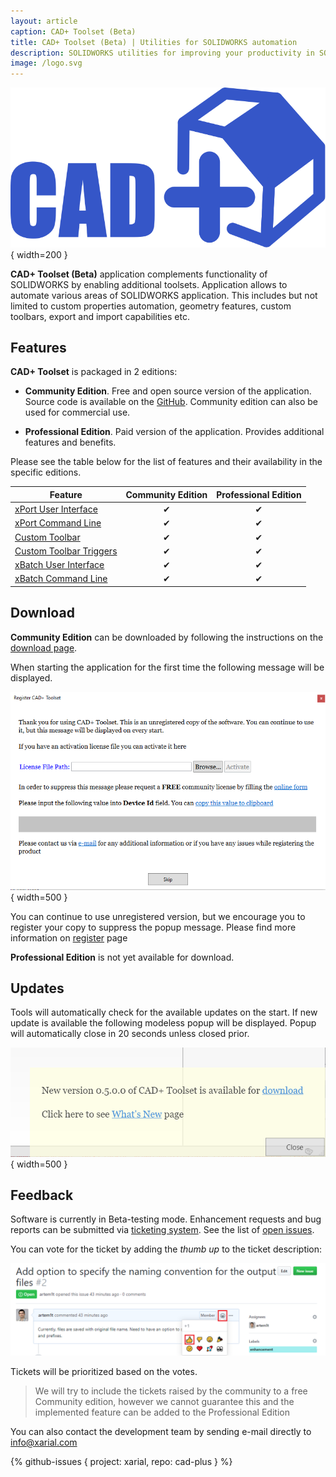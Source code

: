 ```yaml
---
layout: article
caption: CAD+ Toolset (Beta)
title: CAD+ Toolset (Beta) | Utilities for SOLIDWORKS automation
description: SOLIDWORKS utilities for improving your productivity in SOLIDWORKS. Automate properties, geometry, export and much more
image: /logo.svg
---
```

![CAD+ Toolset](/logo.svg){ width=200 }

**CAD+ Toolset (Beta)** application complements functionality of SOLIDWORKS by enabling additional toolsets. Application allows to automate various areas of SOLIDWORKS application. This includes but not limited to custom properties automation, geometry features, custom toolbars, export and import capabilities etc.

## Features

**CAD+ Toolset** is packaged in 2 editions:

* **Community Edition**. Free and open source version of the application. Source code is available on the [GitHub](https://github.com/xarial/cad-plus). Community edition can also be used for commercial use.

* **Professional Edition**. Paid version of the application. Provides additional features and benefits.

Please see the table below for the list of features and their availability in the specific editions.

| Feature                                                           | Community Edition | Professional Edition |
|-------------------------------------------------------------------|:-------------------:|:----------------------:|
| [xPort User Interface](/xport/command-line/)                      | &#x2714;          | &#x2714;             |
| [xPort Command Line](/xport/user-interface/)                      | &#x2714;          | &#x2714;             |
| [Custom Toolbar](/custom-toolbar)                                 | &#x2714;          | &#x2714;             |
| [Custom Toolbar Triggers](/custom-toolbar/configuration/triggers) | &#x2714;          | &#x2714;             |
| [xBatch User Interface](/xbatch/command-line/)                    | &#x2714;          | &#x2714;             |
| [xBatch Command Line](/xbatch/user-interface/)                    | &#x2714;          | &#x2714;             |

## Download

**Community Edition** can be downloaded by following the instructions on the [download page](/download/).

When starting the application for the first time the following message will be displayed.

![Unregistered version of CAD+ Toolset](unregistered-product.png){ width=500 }

You can continue to use unregistered version, but we encourage you to register your copy to suppress the popup message. Please find more information on [register](/register/) page

**Professional Edition** is not yet available for download.

## Updates

Tools will automatically check for the available updates on the start. If new update is available the following modeless popup will be displayed. Popup will automatically close in 20 seconds unless closed prior.

![Update available popup](updates-available.png){ width=500 }

## Feedback

Software is currently in Beta-testing mode. Enhancement requests and bug reports can be submitted via [ticketing system](https://github.com/xarial/cad-plus/issues). See the list of [open issues](#github-issues).

You can vote for the ticket by adding the *thumb up* to the ticket description:

![Voting for the enhancement request](ticket-voting.png)

Tickets will be prioritized based on the votes.

> We will try to include the tickets raised by the community to a free Community edition, however we cannot guarantee this and the implemented feature can be added to the Professional Edition

You can also contact the development team by sending e-mail directly to [info@xarial.com](mailto:info@xarial.com)

{% github-issues { project: xarial, repo: cad-plus } %}